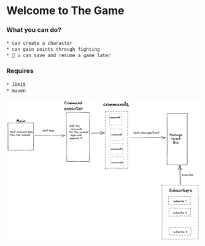 # Welcome to The Game

### What you can do?
    * can create a character
    * can gain points through fighting
    * 💁 u can save and resume a game later

### Requires
    * JDK15
    * maven

![Flow diagram](App-digram.png)

